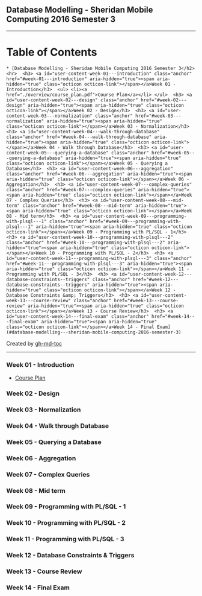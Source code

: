 ## Database Modelling - Sheridan Mobile Computing 2016 Semester 3

---
Table of Contents
=================

    * [Database Modelling - Sheridan Mobile Computing 2016 Semester 3</h2>  <hr>  <h3> <a id="user-content-week-01---introduction" class="anchor" href="#week-01---introduction" aria-hidden="true"><span aria-hidden="true" class="octicon octicon-link"></span></a>Week 01 - Introduction</h3>  <ul> <li><a href="./overview/course_plan.pdf">Course Plan</a></li> </ul>  <h3> <a id="user-content-week-02---design" class="anchor" href="#week-02---design" aria-hidden="true"><span aria-hidden="true" class="octicon octicon-link"></span></a>Week 02 - Design</h3>  <h3> <a id="user-content-week-03---normalization" class="anchor" href="#week-03---normalization" aria-hidden="true"><span aria-hidden="true" class="octicon octicon-link"></span></a>Week 03 - Normalization</h3>  <h3> <a id="user-content-week-04---walk-through-database" class="anchor" href="#week-04---walk-through-database" aria-hidden="true"><span aria-hidden="true" class="octicon octicon-link"></span></a>Week 04 - Walk through Database</h3>  <h3> <a id="user-content-week-05---querying-a-database" class="anchor" href="#week-05---querying-a-database" aria-hidden="true"><span aria-hidden="true" class="octicon octicon-link"></span></a>Week 05 - Querying a Database</h3>  <h3> <a id="user-content-week-06---aggregation" class="anchor" href="#week-06---aggregation" aria-hidden="true"><span aria-hidden="true" class="octicon octicon-link"></span></a>Week 06 - Aggregation</h3>  <h3> <a id="user-content-week-07---complex-queries" class="anchor" href="#week-07---complex-queries" aria-hidden="true"><span aria-hidden="true" class="octicon octicon-link"></span></a>Week 07 - Complex Queries</h3>  <h3> <a id="user-content-week-08---mid-term" class="anchor" href="#week-08---mid-term" aria-hidden="true"><span aria-hidden="true" class="octicon octicon-link"></span></a>Week 08 - Mid term</h3>  <h3> <a id="user-content-week-09---programming-with-plsql---1" class="anchor" href="#week-09---programming-with-plsql---1" aria-hidden="true"><span aria-hidden="true" class="octicon octicon-link"></span></a>Week 09 - Programming with PL/SQL - 1</h3>  <h3> <a id="user-content-week-10---programming-with-plsql---2" class="anchor" href="#week-10---programming-with-plsql---2" aria-hidden="true"><span aria-hidden="true" class="octicon octicon-link"></span></a>Week 10 - Programming with PL/SQL - 2</h3>  <h3> <a id="user-content-week-11---programming-with-plsql---3" class="anchor" href="#week-11---programming-with-plsql---3" aria-hidden="true"><span aria-hidden="true" class="octicon octicon-link"></span></a>Week 11 - Programming with PL/SQL - 3</h3>  <h3> <a id="user-content-week-12---database-constraints--triggers" class="anchor" href="#week-12---database-constraints--triggers" aria-hidden="true"><span aria-hidden="true" class="octicon octicon-link"></span></a>Week 12 - Database Constraints &amp; Triggers</h3>  <h3> <a id="user-content-week-13---course-review" class="anchor" href="#week-13---course-review" aria-hidden="true"><span aria-hidden="true" class="octicon octicon-link"></span></a>Week 13 - Course Review</h3>  <h3> <a id="user-content-week-14---final-exam" class="anchor" href="#week-14---final-exam" aria-hidden="true"><span aria-hidden="true" class="octicon octicon-link"></span></a>Week 14 - Final Exam](#database-modelling---sheridan-mobile-computing-2016-semester-3)

Created by [gh-md-toc](https://github.com/ekalinin/github-markdown-toc)

---

### Week 01 - Introduction
- [Course Plan](./overview/course_plan.pdf)


### Week 02 - Design
### Week 03 - Normalization
### Week 04 - Walk through Database
### Week 05 - Querying a Database
### Week 06 - Aggregation
### Week 07 - Complex Queries
### Week 08 - Mid term
### Week 09 - Programming with PL/SQL - 1
### Week 10 - Programming with PL/SQL - 2
### Week 11 - Programming with PL/SQL - 3
### Week 12 - Database Constraints & Triggers
### Week 13 - Course Review
### Week 14 - Final Exam


